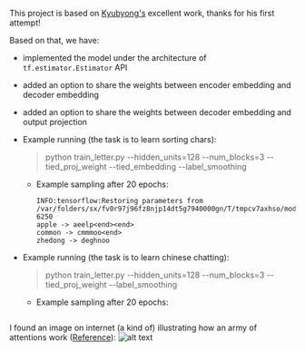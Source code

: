 This project is based on [Kyubyong's](https://github.com/Kyubyong/transformer) excellent work, thanks for his first attempt!

Based on that, we have:
* implemented the model under the architecture of ```tf.estimator.Estimator``` API
* added an option to share the weights between encoder embedding and decoder embedding
* added an option to share the weights between decoder embedding and output projection

* Example running (the task is to learn sorting chars):
  >  python train_letter.py --hidden_units=128 --num_blocks=3 --tied_proj_weight --tied_embedding --label_smoothing
  * Example sampling after 20 epochs:
    ```
    INFO:tensorflow:Restoring parameters from /var/folders/sx/fv0r97j96fz8njp14dt5g7940000gn/T/tmpcv7axhso/model.ckpt-6250
    apple -> aeelp<end><end>
    common -> cmmmoo<end>
    zhedong -> deghnoo
    ```
* Example running (the task is to learn chinese chatting):
  >  python train_letter.py --hidden_units=128 --num_blocks=3 --tied_proj_weight --label_smoothing
  * Example sampling after 20 epochs:
    ```
    
    ```
I found an image on internet (a kind of) illustrating how an army of attentions work ([Reference](https://techcrunch.com/2017/08/31/googles-transformer-solves-a-tricky-problem-in-machine-translation/)):
![alt text](https://github.com/zhedongzheng/finch/blob/master/assets/transform20fps.gif)
